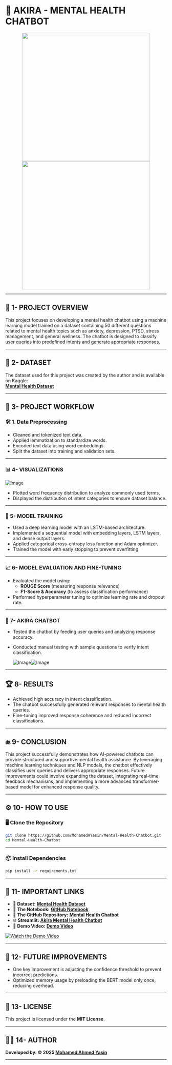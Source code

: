# 🤖 **AKIRA - MENTAL HEALTH CHATBOT**  

<p align="center">  
  <img src="https://github.com/user-attachments/assets/f960b56d-cd2e-4720-baf7-8ffc576734e6" width="400px" height="400px" />  
  <img src="https://github.com/user-attachments/assets/59046f0c-34f1-4dc2-b994-bbdf52d9259a" width="400px" height="400px" />  
</p>  

---  

## 📌 **1- PROJECT OVERVIEW**  
This project focuses on developing a mental health chatbot using a machine learning model trained on a dataset containing 50 different questions related to mental health topics such as anxiety, depression, PTSD, stress management, and general wellness. The chatbot is designed to classify user queries into predefined intents and generate appropriate responses.  

---  

## 📂 **2- DATASET**  
The dataset used for this project was created by the author and is available on Kaggle:  
[**Mental Health Dataset**](https://www.kaggle.com/datasets/mohamedyasino/mental-health-chatbot)  

---  

## 🔄 **3- PROJECT WORKFLOW**  

### 🛠️ **1. Data Preprocessing**  
- Cleaned and tokenized text data.  
- Applied lemmatization to standardize words.  
- Encoded text data using word embeddings.  
- Split the dataset into training and validation sets.  

---  

### 📊 **4- VISUALIZATIONS**  

![Image](https://github.com/user-attachments/assets/738a9384-22f1-4c49-87f2-724528e1963d)  

- Plotted word frequency distribution to analyze commonly used terms.  
- Displayed the distribution of intent categories to ensure dataset balance.  

---  

### 🤖 **5- MODEL TRAINING**  
- Used a deep learning model with an LSTM-based architecture.  
- Implemented a sequential model with embedding layers, LSTM layers, and dense output layers.  
- Applied categorical cross-entropy loss function and Adam optimizer.  
- Trained the model with early stopping to prevent overfitting.  

---  

### 📈 **6- MODEL EVALUATION AND FINE-TUNING**  
- Evaluated the model using:  
  - **ROUGE Score** (measuring response relevance)  
  - **F1-Score & Accuracy** (to assess classification performance)  
- Performed hyperparameter tuning to optimize learning rate and dropout rate.  

---  

### 💬 **7- AKIRA CHATBOT**  
- Tested the chatbot by feeding user queries and analyzing response accuracy.  
- Conducted manual testing with sample questions to verify intent classification.  

  ![Image](https://github.com/user-attachments/assets/d83e3a84-13c7-4375-98d2-89046b2d5f1d)![Image](https://github.com/user-attachments/assets/61b74746-70c9-4585-9304-245ce49e1efd)  

---  

## 🏆 **8- RESULTS**  
- Achieved high accuracy in intent classification.  
- The chatbot successfully generated relevant responses to mental health queries.  
- Fine-tuning improved response coherence and reduced incorrect classifications.  

---  

## 🔚 **9- CONCLUSION**  
This project successfully demonstrates how AI-powered chatbots can provide structured and supportive mental health assistance. By leveraging machine learning techniques and NLP models, the chatbot effectively classifies user queries and delivers appropriate responses. Future improvements could involve expanding the dataset, integrating real-time feedback mechanisms, and implementing a more advanced transformer-based model for enhanced response quality.  

---  

## ⚙️ **10- HOW TO USE**  

### 🖥️ **Clone the Repository**  
```bash  
git clone https://github.com/MohamedAYasin/Mental-Health-Chatbot.git  
cd Mental-Health-Chatbot  
```  

---  

### 📦 **Install Dependencies**  
```bash  
pip install -r requirements.txt  
```  

---  

## 🔗 **11- IMPORTANT LINKS**  

- 📂 **Dataset:** [**Mental Health Dataset**](https://www.kaggle.com/datasets/mohamedyasino/mental-health-chatbot)  
- 📓 **The Notebook:** [**GitHub Notebook**](https://github.com/MohamedAYasin/Mental-Health-Chatbot/blob/main/Notebook/Mental_Health.ipynb)  
- 📁 **The GitHub Repository:** [**Mental Health Chatbot**](https://github.com/MohamedAYasin/Mental-Health-Chatbot.git)
- 🌐 **Streamlit:** [**Akira Mental Health Chatbot**](https://akira-mental-health-chatbot.streamlit.app/)  
- 🎥 **Demo Video:** [**Demo Video**](https://youtu.be/NnI5l-Xzo94)  

[![Watch the Demo Video](https://img.youtube.com/vi/NnI5l-Xzo94/maxresdefault.jpg)](https://youtu.be/NnI5l-Xzo94)

---  

## 🚀 **12- FUTURE IMPROVEMENTS**  
- One key improvement is adjusting the confidence threshold to prevent incorrect predictions.  
- Optimized memory usage by preloading the BERT model only once, reducing overhead.  

---  

## 📜 **13- LICENSE**  
This project is licensed under the **MIT License**.  

---  

## 👨‍💻 **14- AUTHOR**  
**Developed by: © 2025 [Mohamed Ahmed Yasin](https://github.com/mohamedAYasin/)**

---
